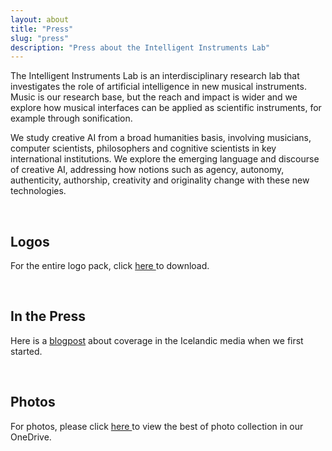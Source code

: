 ```yaml
---
layout: about
title: "Press"
slug: "press"
description: "Press about the Intelligent Instruments Lab"
---
```



The Intelligent Instruments Lab is an interdisciplinary research lab that investigates the role of artificial intelligence in new musical instruments. Music is our research base, but the reach and impact is wider and we explore how musical interfaces can be applied as scientific instruments, for example through sonification.

We study creative AI from a broad humanities basis, involving musicians, computer scientists, philosophers and cognitive scientists in key international institutions. We explore the emerging language and discourse of creative AI, addressing how notions such as agency, autonomy, authenticity, authorship, creativity and originality change with these new technologies.

<br>

## **Logos**


For the entire logo pack, click <a href="http://users.sussex.ac.uk/~thm21/thor/iil/iil_logos.zip" target="_blank"> here </a> to download.

<br>

## **In the Press**


Here is a <a href="https://iil.is/news/icelandic-news" target="_blank">blogpost</a> about coverage in the Icelandic media when we first started. 

<br>

## **Photos**


For photos, please click <a href="https://listahaskoliislands-my.sharepoint.com/:f:/g/personal/thor_magnusson_lhi_is/Eo7hKp4DCTtDn7aEZ88W_z4BVAe16xEW9u9NBLzwz44y5w?e=cYIMDs" target="_blank">  here </a> to view the best of photo collection in our OneDrive.

